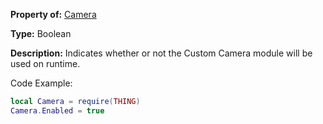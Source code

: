 **Property of:** [Camera](Camera.md)

**Type:** Boolean

**Description:** Indicates whether or not the Custom Camera module will be used on runtime.

Code Example:
```lua
local Camera = require(THING)
Camera.Enabled = true
```

